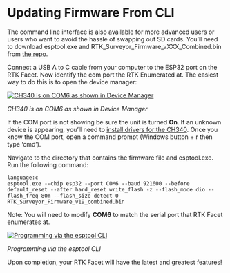 # Updating Firmware From CLI

The command line interface is also available for more advanced users or users who want to avoid the hassle of swapping out SD cards. You’ll need to download esptool.exe and RTK_Surveyor_Firmware_vXXX_Combined.bin from [the repo](https://github.com/sparkfun/SparkFun_RTK_Firmware/tree/main/Binaries).

Connect a USB A to C cable from your computer to the ESP32 port on the RTK Facet. Now identify the com port the RTK Enumerated at. The easiest way to do this is to open the device manager:

[![CH340 is on COM6 as shown in Device Manager](https://cdn.sparkfun.com/assets/learn_tutorials/1/4/6/3/RTK_Surveyor_-_Firmware_Update_COM_Port.jpg)](https://cdn.sparkfun.com/assets/learn_tutorials/1/4/6/3/RTK_Surveyor_-_Firmware_Update_COM_Port.jpg)

*CH340 is on COM6 as shown in Device Manager*

If the COM port is not showing be sure the unit is turned **On**. If an unknown device is appearing, you’ll need to [install drivers for the CH340](https://learn.sparkfun.com/tutorials/how-to-install-ch340-drivers/all). Once you know the COM port, open a command prompt (Windows button + r then type ‘cmd’).

Navigate to the directory that contains the firmware file and esptool.exe. Run the following command:

    language:c
    esptool.exe --chip esp32 --port COM6 --baud 921600 --before default_reset --after hard_reset write_flash -z --flash_mode dio --flash_freq 80m --flash_size detect 0 RTK_Surveyor_Firmware_v19_combined.bin

Note: You will need to modify **COM6** to match the serial port that RTK Facet enumerates at.

[![Programming via the esptool CLI](https://cdn.sparkfun.com/r/600-600/assets/learn_tutorials/1/4/6/3/RTK_Surveyor_-_Firmware_Update_CLI.jpg)](https://cdn.sparkfun.com/assets/learn_tutorials/1/4/6/3/RTK_Surveyor_-_Firmware_Update_CLI.jpg)

*Programming via the esptool CLI*

Upon completion, your RTK Facet will have the latest and greatest features!